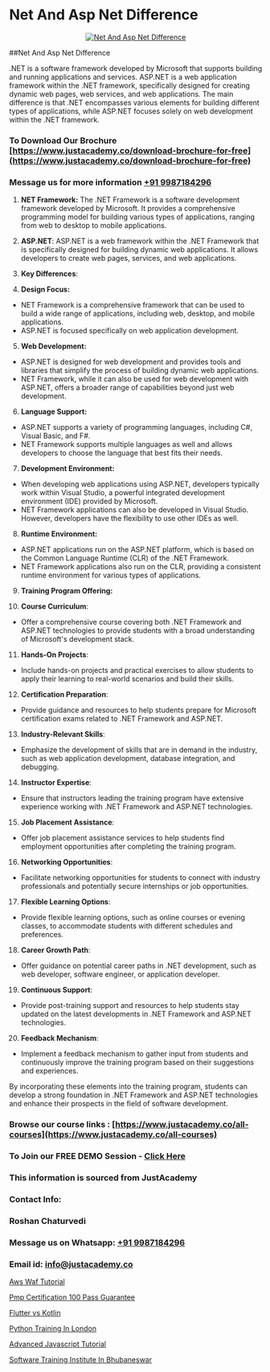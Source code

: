 # Net And Asp Net Difference

<p align="center">
  <a href="https://justacademy.co/course-detail/asp-net-training">
    <img src="https://justacademy.co/storage2/course_image/1708336878_course_image.png" alt="Net And Asp Net Difference">
  </a>
</p>
##Net And Asp Net Difference

.NET is a software framework developed by Microsoft that supports building and running applications and services. ASP.NET is a web application framework within the .NET framework, specifically designed for creating dynamic web pages, web services, and web applications. The main difference is that .NET encompasses various elements for building different types of applications, while ASP.NET focuses solely on web development within the .NET framework.
### To Download Our Brochure [https://www.justacademy.co/download-brochure-for-free](https://www.justacademy.co/download-brochure-for-free)
### Message us for more information [+91 9987184296](https://api.whatsapp.com/send?phone=919987184296)
1) **NET Framework:** 
The .NET Framework is a software development framework developed by Microsoft. It provides a comprehensive programming model for building various types of applications, ranging from web to desktop to mobile applications.

2) **ASP.NET**:
ASP.NET is a web framework within the .NET Framework that is specifically designed for building dynamic web applications. It allows developers to create web pages, services, and web applications.

3) **Key Differences**:

4) **Design Focus:**
- NET Framework is a comprehensive framework that can be used to build a wide range of applications, including web, desktop, and mobile applications.
- ASP.NET is focused specifically on web application development.

5) **Web Development:**
- ASP.NET is designed for web development and provides tools and libraries that simplify the process of building dynamic web applications.
- NET Framework, while it can also be used for web development with ASP.NET, offers a broader range of capabilities beyond just web development.

6) **Language Support:**
- ASP.NET supports a variety of programming languages, including C#, Visual Basic, and F#.
- NET Framework supports multiple languages as well and allows developers to choose the language that best fits their needs.

7) **Development Environment:**
- When developing web applications using ASP.NET, developers typically work within Visual Studio, a powerful integrated development environment (IDE) provided by Microsoft.
- NET Framework applications can also be developed in Visual Studio. However, developers have the flexibility to use other IDEs as well.

8) **Runtime Environment:**
- ASP.NET applications run on the ASP.NET platform, which is based on the Common Language Runtime (CLR) of the .NET Framework.
- NET Framework applications also run on the CLR, providing a consistent runtime environment for various types of applications.

9) **Training Program Offering:**

10) **Course Curriculum**: 
- Offer a comprehensive course covering both .NET Framework and ASP.NET technologies to provide students with a broad understanding of Microsoft's development stack.

11) **Hands-On Projects**:
- Include hands-on projects and practical exercises to allow students to apply their learning to real-world scenarios and build their skills.

12) **Certification Preparation**:
- Provide guidance and resources to help students prepare for Microsoft certification exams related to .NET Framework and ASP.NET.

13) **Industry-Relevant Skills**:
- Emphasize the development of skills that are in demand in the industry, such as web application development, database integration, and debugging.

14) **Instructor Expertise**:
- Ensure that instructors leading the training program have extensive experience working with .NET Framework and ASP.NET technologies.

15) **Job Placement Assistance**:
- Offer job placement assistance services to help students find employment opportunities after completing the training program.

16) **Networking Opportunities**:
- Facilitate networking opportunities for students to connect with industry professionals and potentially secure internships or job opportunities.

17) **Flexible Learning Options**:
- Provide flexible learning options, such as online courses or evening classes, to accommodate students with different schedules and preferences.

18) **Career Growth Path**:
- Offer guidance on potential career paths in .NET development, such as web developer, software engineer, or application developer.

19) **Continuous Support**:
- Provide post-training support and resources to help students stay updated on the latest developments in .NET Framework and ASP.NET technologies.

20) **Feedback Mechanism**:
- Implement a feedback mechanism to gather input from students and continuously improve the training program based on their suggestions and experiences. 

By incorporating these elements into the training program, students can develop a strong foundation in .NET Framework and ASP.NET technologies and enhance their prospects in the field of software development.

### Browse our course links : [https://www.justacademy.co/all-courses](https://www.justacademy.co/all-courses) 
### To Join our FREE DEMO Session - [Click Here](https://www.justacademy.co/register-for-course-demo)


### This information is sourced from JustAcademy
### Contact Info:
### Roshan Chaturvedi
### Message us on Whatsapp: [+91 9987184296](https://api.whatsapp.com/send?phone=919987184296)
### Email id: [info@justacademy.co](mailto:info@justacademy.co)
                
[Aws Waf Tutorial](https://www.linkedin.com/pulse/aws-waf-tutorial-justacademy-kolkata-gq5qe?trackingId=HjWjY8x1%2FI4%2BxcQd7R9OLg%3D%3D&lipi=urn%3Ali%3Apage%3Ad_flagship3_company_admin%3BQDIjHgscSv%2BfE53RTIlzCA%3D%3D)

[Pmp Certification 100 Pass Guarantee](https://www.linkedin.com/pulse/pmp-certification-100-pass-guarantee-justacademy-berlin-mllse?trackingId=ybxxfybMrpHxZ6Oa4p2Gsw%3D%3D&lipi=urn%3Ali%3Apage%3Ad_flagship3_company_admin%3BTlJqsmxlRpm4BSTOQJNHnA%3D%3D)

[Flutter vs Kotlin](https://medium.com/@kumarishimmi99/flutter-vs-kotlin-6574aa5cc745)

[Python Training In London](https://medium.com/@kumarishimmi99/python-training-in-london-a2e88d921b1a)

[Advanced Javascript Tutorial](https://justacademyin.github.io/justacademy/advanced-javascript-tutorial)

[Software Training Institute In Bhubaneswar](https://justacademyin.github.io/justacademy/software-training-institute-in-bhubaneswar)

